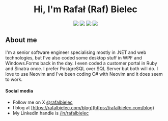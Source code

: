 <h1 align="center">Hi, I'm Rafał (Raf) Bielec</h1>

<section align="center">
<a href="https://x.com/rafalbielec" alt="raf's account on X"><img src="https://img.shields.io/badge/-@rafalbielec-%231DA1F2?style=flat-square&logo=x&logoColor=ffffff" /></a>
<a href="https://github.com/rafalbielec" alt="raf's github"><img src="https://img.shields.io/badge/-@rafalbielec-%23181717?style=flat-square&logo=github" /></a>
<a href="https://www.linkedin.com/in/rafalbielec" alt="raf's linkedin"><img src="https://img.shields.io/badge/-rafalbielec-blue?style=flat-square&logo=Linkedin&logoColor=white&link=https://www.linkedin.com/in/rafalbielec" /></a>
<a href="https://rafalbielec.com/blog" alt="raf's blog"><img src="https://img.shields.io/badge/rafalbielec.com/blog-purple?style=flat-square&logo=www&logoColor=ffffff" /></a>
</section>

## About me
I'm a senior software engineer specialising mostly in .NET and web technologies, but I've also coded some desktop stuff in WPF and Windows.Forms back in the day. I even coded a customer portal in Ruby and Sinatra once. I prefer PostgreSQL over SQL Server but both will do. I love to use Neovim and I've been coding C# with Neovim and it does seem to work.
</section>

#### Social media
- Follow me on X [@rafalbielec](https://x.com/rafalbielec)
- I blog at [https://rafalbielec.com/blog](https://rafalbielec.com/blog)
- My LinkedIn handle is [/in/rafalbielec](https://www.linkedin.com/in/rafalbielec)
